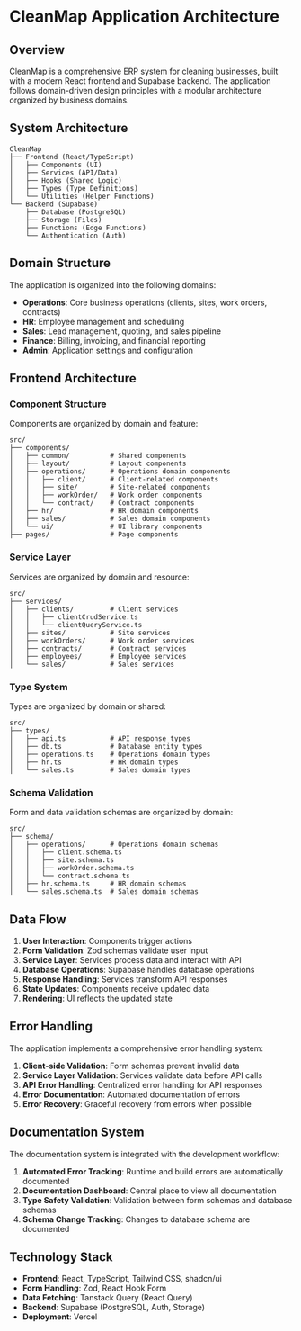 
# CleanMap Application Architecture

## Overview

CleanMap is a comprehensive ERP system for cleaning businesses, built with a modern React frontend and Supabase backend. The application follows domain-driven design principles with a modular architecture organized by business domains.

## System Architecture

```
CleanMap
├── Frontend (React/TypeScript)
│   ├── Components (UI)
│   ├── Services (API/Data)
│   ├── Hooks (Shared Logic)
│   ├── Types (Type Definitions)
│   └── Utilities (Helper Functions)
└── Backend (Supabase)
    ├── Database (PostgreSQL)
    ├── Storage (Files)
    ├── Functions (Edge Functions)
    └── Authentication (Auth)
```

## Domain Structure

The application is organized into the following domains:

- **Operations**: Core business operations (clients, sites, work orders, contracts)
- **HR**: Employee management and scheduling
- **Sales**: Lead management, quoting, and sales pipeline
- **Finance**: Billing, invoicing, and financial reporting
- **Admin**: Application settings and configuration

## Frontend Architecture

### Component Structure

Components are organized by domain and feature:

```
src/
├── components/
│   ├── common/          # Shared components
│   ├── layout/          # Layout components
│   ├── operations/      # Operations domain components
│   │   ├── client/      # Client-related components
│   │   ├── site/        # Site-related components
│   │   ├── workOrder/   # Work order components
│   │   └── contract/    # Contract components
│   ├── hr/              # HR domain components
│   ├── sales/           # Sales domain components
│   └── ui/              # UI library components
├── pages/               # Page components
```

### Service Layer

Services are organized by domain and resource:

```
src/
├── services/
│   ├── clients/         # Client services
│   │   ├── clientCrudService.ts
│   │   └── clientQueryService.ts
│   ├── sites/           # Site services
│   ├── workOrders/      # Work order services
│   ├── contracts/       # Contract services
│   ├── employees/       # Employee services
│   └── sales/           # Sales services
```

### Type System

Types are organized by domain or shared:

```
src/
├── types/
│   ├── api.ts           # API response types
│   ├── db.ts            # Database entity types
│   ├── operations.ts    # Operations domain types
│   ├── hr.ts            # HR domain types
│   └── sales.ts         # Sales domain types
```

### Schema Validation

Form and data validation schemas are organized by domain:

```
src/
├── schema/
│   ├── operations/      # Operations domain schemas
│   │   ├── client.schema.ts
│   │   ├── site.schema.ts
│   │   ├── workOrder.schema.ts
│   │   └── contract.schema.ts
│   ├── hr.schema.ts     # HR domain schemas
│   └── sales.schema.ts  # Sales domain schemas
```

## Data Flow

1. **User Interaction**: Components trigger actions
2. **Form Validation**: Zod schemas validate user input
3. **Service Layer**: Services process data and interact with API
4. **Database Operations**: Supabase handles database operations
5. **Response Handling**: Services transform API responses
6. **State Updates**: Components receive updated data
7. **Rendering**: UI reflects the updated state

## Error Handling

The application implements a comprehensive error handling system:

1. **Client-side Validation**: Form schemas prevent invalid data
2. **Service Layer Validation**: Services validate data before API calls
3. **API Error Handling**: Centralized error handling for API responses
4. **Error Documentation**: Automated documentation of errors
5. **Error Recovery**: Graceful recovery from errors when possible

## Documentation System

The documentation system is integrated with the development workflow:

1. **Automated Error Tracking**: Runtime and build errors are automatically documented
2. **Documentation Dashboard**: Central place to view all documentation
3. **Type Safety Validation**: Validation between form schemas and database schemas
4. **Schema Change Tracking**: Changes to database schema are documented

## Technology Stack

- **Frontend**: React, TypeScript, Tailwind CSS, shadcn/ui
- **Form Handling**: Zod, React Hook Form
- **Data Fetching**: Tanstack Query (React Query)
- **Backend**: Supabase (PostgreSQL, Auth, Storage)
- **Deployment**: Vercel

